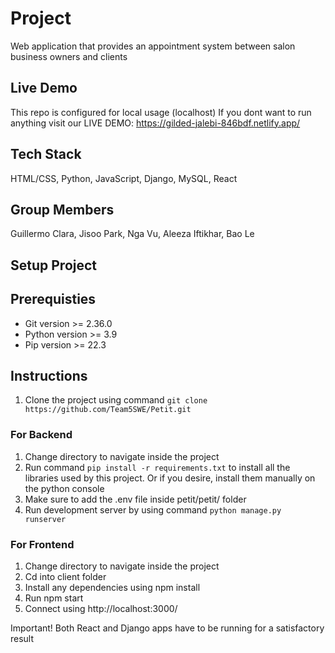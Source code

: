 # Project
Web application that provides an appointment system between salon business owners and clients

## Live Demo
This repo is configured for local usage (localhost)
If you dont want to run anything visit our
LIVE DEMO: https://gilded-jalebi-846bdf.netlify.app/

## Tech Stack

HTML/CSS, Python, JavaScript, Django, MySQL, React  

## Group Members

Guillermo Clara, Jisoo Park, Nga Vu, Aleeza Iftikhar, Bao Le

## Setup Project

## Prerequisties

- Git version >= 2.36.0
- Python version >= 3.9
- Pip version >= 22.3

## Instructions

1. Clone the project using command `git clone https://github.com/Team5SWE/Petit.git `

### For Backend
1. Change directory to navigate inside the project 
2. Run command `pip install -r requirements.txt` to install all the libraries used by this project. 
Or if you desire, install them manually on the python console
3. Make sure to add the .env file inside petit/petit/ folder
4. Run development server by using command `python manage.py runserver`

### For Frontend
1. Change directory to navigate inside the project
2. Cd into client folder
3. Install any dependencies using npm install
4. Run npm start
5. Connect using http://localhost:3000/

Important!
Both React and Django apps have to be running for a satisfactory result
